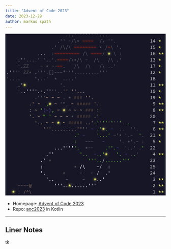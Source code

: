 ```yaml
---
title: "Advent of Code 2023"
date: 2023-12-29
author: markus spath
---
```


![Screenshot AOC 2023](/assets/img/aoc/aoc-2023.png)

- Homepage: [Advent of Code 2023](https://adventofcode.com/2023)
- Repo: [aoc2023](https://github.com/mspath/aoc2023) in Kotlin

---

## Liner Notes

tk